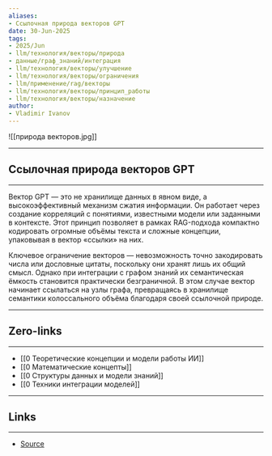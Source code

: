 ```yaml
---
aliases: 
- Ссылочная природа векторов GPT 
date: 30-Jun-2025
tags:
- 2025/Jun
- llm/технология/векторы/природа
- данные/граф_знаний/интеграция
- llm/технология/векторы/улучшение
- llm/технология/векторы/ограничения
- llm/применение/rag/векторы
- llm/технология/векторы/принцип_работы
- llm/технология/векторы/назначение
author:
- Vladimir Ivanov
---
```

![[природа векторов.jpg]]

-----
##  Ссылочная природа векторов GPT 
-----
Вектор GPT — это не хранилище данных в явном виде, а высокоэффективный механизм сжатия информации. Он работает через создание корреляций с понятиями, известными модели или заданными в контексте. Этот принцип позволяет в рамках RAG-подхода компактно кодировать огромные объёмы текста и сложные концепции, упаковывая в вектор «ссылки» на них.

Ключевое ограничение векторов — невозможность точно закодировать числа или дословные цитаты, поскольку они хранят лишь их общий смысл. Однако при интеграции с графом знаний их семантическая ёмкость становится практически безграничной. В этом случае вектор начинает ссылаться на узлы графа, превращаясь в хранилище семантики колоссального объёма благодаря своей ссылочной природе.

---
## Zero-links
---
- [[0 Теоретические концепции и модели работы ИИ]]
- [[0 Математические концепты]]
- [[0 Структуры данных и модели знаний]]
- [[0 Техники интеграции моделей]]

---
## Links
---
- [Source](https://t.me/turboproject/1748)